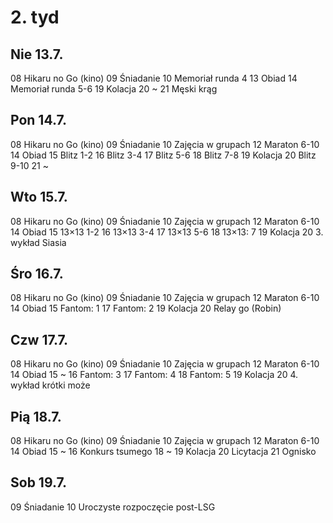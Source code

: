 # 2. tyd

## Nie 13.7.

08 Hikaru no Go (kino)
09 Śniadanie
10 Memoriał runda 4
13 Obiad
14 Memoriał runda 5-6
19 Kolacja
20 ~
21 Męski krąg

## Pon 14.7.

08 Hikaru no Go (kino)
09 Śniadanie
10 Zajęcia w grupach
12 Maraton 6-10
14 Obiad
15 Blitz 1-2
16 Blitz 3-4
17 Blitz 5-6
18 Blitz 7-8
19 Kolacja
20 Blitz 9-10
21 ~

## Wto 15.7.

08 Hikaru no Go (kino)
09 Śniadanie
10 Zajęcia w grupach
12 Maraton 6-10
14 Obiad
15 13×13 1-2
16 13×13 3-4
17 13×13 5-6
18 13×13: 7
19 Kolacja
20 3. wykład Siasia

## Śro 16.7.

08 Hikaru no Go (kino)
09 Śniadanie
10 Zajęcia w grupach
12 Maraton 6-10
14 Obiad
15 Fantom: 1
17 Fantom: 2
19 Kolacja
20 Relay go (Robin)

## Czw 17.7.

08 Hikaru no Go (kino)
09 Śniadanie
10 Zajęcia w grupach
12 Maraton 6-10
14 Obiad
15 ~
16 Fantom: 3
17 Fantom: 4
18 Fantom: 5
19 Kolacja
20 4. wykład krótki może

## Pią 18.7.

08 Hikaru no Go (kino)
09 Śniadanie
10 Zajęcia w grupach
12 Maraton 6-10
14 Obiad
15 ~
16 Konkurs tsumego
18 ~
19 Kolacja
20 Licytacja
21 Ognisko

## Sob 19.7.

09 Śniadanie
10 Uroczyste rozpoczęcie post-LSG
